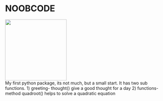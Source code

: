 <div><h1>NOOBCODE</h1><span align="right"><img src="https://github.com/himanshu007-creator/PyPy/blob/150b658cfa178450e2e32e7e4464b2c9db0e516a/noob.gif" height="200px" width="200px"/></span></div>
My first python package, its not much, but a small start. It has two sub functions.
1) greeting-  thought()  give a good thought for a day
2) functions-  method quadroot() helps to solve a quadratic equation
